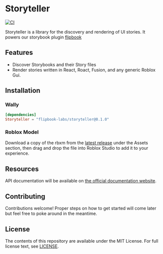 
# Storyteller

[![CI](https://github.com/flipbook-labs/storyteller/actions/workflows/ci.yml/badge.svg)](https://github.com/flipbook-labs/storyteller/actions/workflows/ci.yml)

Storyteller is a library for the discovery and rendering of UI stories. It powers our storybook plugin [flipbook](https://github.com/flipbook-labs/flipbook)

## Features

* Discover Storybooks and their Story files
* Render stories written in React, Roact, Fusion, and any generic Roblox Gui.

## Installation

### Wally

```toml
[dependencies]
Storyteller = "flipbook-labs/storyteller@0.1.0"
```

### Roblox Model

Download a copy of the rbxm from the [latest release](https://github.com/flipbook-labs/storyteller/releases/latest) under the Assets section, then drag and drop the file into Roblox Studio to add it to your experience.

## Resources

API documentation will be available on [the official documentation website](https://flipbook-labs.github.io/storyteller).

## Contributing

Contributions welcome! Proper steps on how to get started will come later but feel free to poke around in the meantime.

## License

The contents of this repository are available under the MIT License. For full license text, see [LICENSE](LICENSE).
